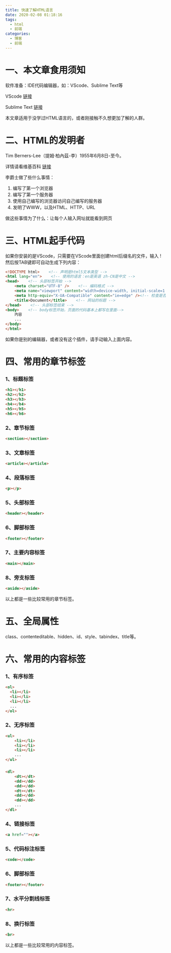 ```yaml
---
title: 快速了解HTML语言
date: 2020-02-08 01:18:16
tags:
  - html
  - 前端
categories:
  - 博客
  - 前端
---
```


# 一、本文章食用须知
软件准备：IDE代码编辑器，如：VScode、Sublime Text等

VScode [链接](https://code.visualstudio.com/)

Sublime Text [链接](https://www.sublimetext.com/)

本文章适用于没学过HTML语言的，或者刚接触不久想更加了解的人群。



# 二、HTML的发明者
Tim Berners-Lee（提姆·柏內茲-李）1955年6月8日-至今。

详情请看维基百科 [链接](https://zh.wikipedia.org/wiki/%E8%92%82%E5%A7%86%C2%B7%E4%BC%AF%E7%BA%B3%E6%96%AF-%E6%9D%8E)

李爵士做了些什么事情：

1. 编写了第一个浏览器
2. 编写了第一个服务器
3. 使用自己编写的浏览器访问自己编写的服务器
4. 发明了WWW，以及HTML、HTTP、URL

做这些事情为了什么：让每个人输入网址就能看到网页

# 三、HTML起手代码
如果你安装的是VScode，只需要在VScode里面创建html后缀名的文件，输入 ! 然后按TAB键即可自动生成下列内容：



```html
<!DOCTYPE html>    <!-- 声明是html5文本类型 -->
<html lang="en">    <!-- 使用的语言：en是英语 zh-CN是中文 -->
<head>    <!-- 头部标签开始 --> 
	<meta charset="UTF-8" />    <!-- 编码格式 -->
	<meta name="viewport" content="width=device-width, initial-scale=1.0" /><!-- 防止缩放 -->
	<meta http-equiv="X-UA-Compatible" content="ie=edge" /><!-- 检查是否IE浏览器，自动调至最新 -->
	<title>Document</title>    <!-- 网站的标题 -->
</head>    <!-- 头部标签结束 -->
<body>    <!-- body标签开始，页面的代码基本上都写在里面-->
	内容
	...
</body>
</html>
```

如果你是别的编辑器，或者没有这个插件，请手动输入上面内容。

# 四、常用的章节标签
### 1、标题标签

```html
<h1></h1>
<h2></h2>
<h3></h3>
<h4></h4>
<h5></h5>
<h6></h6>
```

### 2、章节标签

```html
<section></section>
```

### 3、文章标签

```html
<article></article>
```

### 4、段落标签

```html
<p></p>
```



### 5、头部标签

```html
<header></header>
```

### 6、脚部标签

```html
<footer></footer>
```



### 7、主要内容标签

```html
<main></main>
```

### 8、旁支标签

```html
<aside></aside>
```



以上都是一些比较常用的章节标签。



# 五、全局属性
class、contenteditable、hidden、id、style、tabindex、title等。



# 六、常用的内容标签
### 1、有序标签

```html
<ol>
  <li></li>
  <li></li>
  <li></li>
  ...
</ol>
```



### 2、无序标签


```html
<ul>
    <li></li>
    <li></li>
    <li></li>
    ...
</ul>
```

### 
```html
<dl>
    <dt></dt>
    <dd></dd>
    <dd></dd>
    <dt></dt>
    <dd></dd>
    <dd></dd>
    ...
</dl>
```



### 4、链接标签


```html
<a href=""></a>
```



### 5、代码标注标签


```html
<code></code>
```


### 6、脚部标签


```html
<footer></footer>
```



### 7、水平分割线标签


```html
<hr>
```


### 8、换行标签


```html
<br>
```



以上都是一些比较常用的内容标签。

